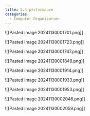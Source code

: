 ```yaml
---
title: 5.4 performance
categories:
  - Computer Organization
---
```

![[Pasted image 20241130001701.png]]

![[Pasted image 20241130001723.png]]

![[Pasted image 20241130001747.png]]

![[Pasted image 20241130001849.png]]

![[Pasted image 20241130001914.png]]

![[Pasted image 20241130001933.png]]

![[Pasted image 20241130001953.png]]

![[Pasted image 20241130002046.png]]

![[Pasted image 20241130002059.png]]

